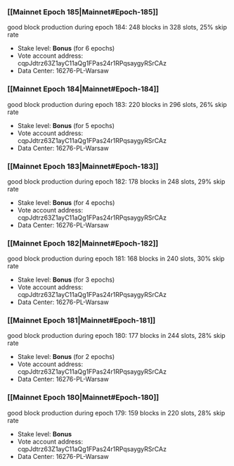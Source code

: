 ### [[Mainnet Epoch 185|Mainnet#Epoch-185]]
good block production during epoch 184: 248 blocks in 328 slots, 25% skip rate
* Stake level: **Bonus** (for 6 epochs)
* Vote account address: cqpJdtrz63Z1ayC11aQg1FPas24r1RPqsaygyRSrCAz
* Data Center: 16276-PL-Warsaw
### [[Mainnet Epoch 184|Mainnet#Epoch-184]]
good block production during epoch 183: 220 blocks in 296 slots, 26% skip rate
* Stake level: **Bonus** (for 5 epochs)
* Vote account address: cqpJdtrz63Z1ayC11aQg1FPas24r1RPqsaygyRSrCAz
* Data Center: 16276-PL-Warsaw
### [[Mainnet Epoch 183|Mainnet#Epoch-183]]
good block production during epoch 182: 178 blocks in 248 slots, 29% skip rate
* Stake level: **Bonus** (for 4 epochs)
* Vote account address: cqpJdtrz63Z1ayC11aQg1FPas24r1RPqsaygyRSrCAz
* Data Center: 16276-PL-Warsaw
### [[Mainnet Epoch 182|Mainnet#Epoch-182]]
good block production during epoch 181: 168 blocks in 240 slots, 30% skip rate
* Stake level: **Bonus** (for 3 epochs)
* Vote account address: cqpJdtrz63Z1ayC11aQg1FPas24r1RPqsaygyRSrCAz
* Data Center: 16276-PL-Warsaw
### [[Mainnet Epoch 181|Mainnet#Epoch-181]]
good block production during epoch 180: 177 blocks in 244 slots, 28% skip rate
* Stake level: **Bonus** (for 2 epochs)
* Vote account address: cqpJdtrz63Z1ayC11aQg1FPas24r1RPqsaygyRSrCAz
* Data Center: 16276-PL-Warsaw
### [[Mainnet Epoch 180|Mainnet#Epoch-180]]
good block production during epoch 179: 159 blocks in 220 slots, 28% skip rate
* Stake level: **Bonus**
* Vote account address: cqpJdtrz63Z1ayC11aQg1FPas24r1RPqsaygyRSrCAz
* Data Center: 16276-PL-Warsaw